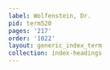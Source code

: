 ```yaml
---
label: Wolfenstein, Dr.
pid: term520
pages: '217'
order: '1022'
layout: generic_index_term
collection: index-headings
---
```

